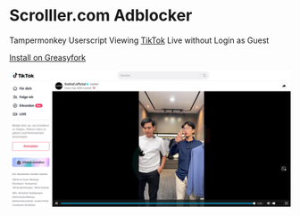 # Scrolller.com Adblocker
Tampermonkey Userscript Viewing [TikTok](https://www.tiktok.com) Live without Login as Guest

[Install on Greasyfork](https://greasyfork.org/scripts/475697)

![Image](image.jpg)